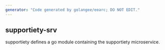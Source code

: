 ```yaml
---
generator: "Code generated by golangee/eearc; DO NOT EDIT."
---
```


## supportiety-srv
supportiety defines a go module containing the supportiety microservice.